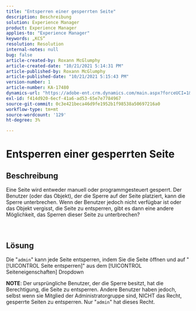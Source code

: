 ```yaml
---
title: "Entsperren einer gesperrten Seite"
description: Beschreibung
solution: Experience Manager
product: Experience Manager
applies-to: "Experience Manager"
keywords: „KCS“
resolution: Resolution
internal-notes: null
bug: false
article-created-by: Roxann McGlumphy
article-created-date: "10/21/2021 5:14:31 PM"
article-published-by: Roxann McGlumphy
article-published-date: "10/21/2021 5:15:43 PM"
version-number: 1
article-number: KA-17480
dynamics-url: "https://adobe-ent.crm.dynamics.com/main.aspx?forceUCI=1&pagetype=entityrecord&etn=knowledgearticle&id=d0c55c59-9232-ec11-b6e5-000d3a5ba97a"
exl-id: f414d920-6ecf-41a6-ad53-65e7e7784967
source-git-commit: 0c3e421beca46d9fe1952b1f98538a50697216a0
workflow-type: tm+mt
source-wordcount: '129'
ht-degree: 3%

---
```


# Entsperren einer gesperrten Seite

## Beschreibung

Eine Seite wird entweder manuell oder programmgesteuert gesperrt. Der Benutzer (oder das Objekt), der die Sperre auf der Seite platziert, kann die Sperre unterbrechen. Wenn der Benutzer jedoch nicht verfügbar ist oder das Objekt vergisst, die Seite zu entsperren, gibt es dann eine andere Möglichkeit, das Sperren dieser Seite zu unterbrechen?<br><br><br>

## Lösung


Die &quot;`admin`&quot; kann jede Seite entsperren, indem Sie die Seite öffnen und auf &quot;[!UICONTROL Seite entsperren]&quot; aus dem [!UICONTROL Seiteneigenschaften] Dropdown

<b>NOTE</b>: Der ursprüngliche Benutzer, der die Sperre besitzt, hat die Berechtigung, die Seite zu entsperren. Andere Benutzer haben jedoch, selbst wenn sie Mitglied der Administratorgruppe sind, NICHT das Recht, gesperrte Seiten zu entsperren. Nur &quot;`admin`&quot; hat dieses Recht.

